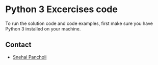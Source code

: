 # Python 3 Excercises code 

To run the solution code and code examples, first make sure you have Python 3 installed on your machine. 

## Contact
* [Snehal Pancholi](https://snehalpancholi.com/contact)